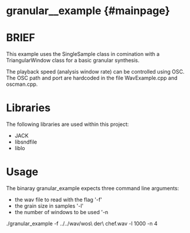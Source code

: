 granular__example {#mainpage}
=======================

# BRIEF

This example uses the SingleSample
class in comination with a TriangularWindow
class for a basic granular synthesis.

The playback speed (analysis window rate) can be
controlled using OSC. The OSC path
and port are hardcoded in the file
WavExample.cpp and oscman.cpp.

# Libraries

The following libraries are used within this project:

* JACK
* libsndfile
* liblo

# Usage

The binaray granular_example expects three
command line arguments:

- the wav file to read with the flag '-f'
- the grain size in samples '-l'
- the number of windows to be used '-n

./granular_example -f ../../wav/wos\ der\ chef.wav -l 1000 -n 4
